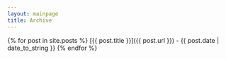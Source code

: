 ```yaml
---
layout: mainpage
title: Archive
---
```

{% for post in site.posts %}
[{{ post.title }}]({{ post.url }}) - {{ post.date | date_to_string }}
{% endfor %}
